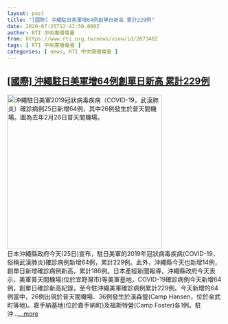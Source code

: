 ```yaml
---
layout: post
title: "[國際] 沖繩駐日美軍增64例創單日新高 累計229例"
date: 2020-07-25T12:41:50.000Z
author: RTI 中央廣播電臺
from: https://www.rti.org.tw/news/view/id/2073482
tags: [ RTI 中央廣播電臺 ]
categories: [ news, RTI 中央廣播電臺 ]
---
```

<!--1595680910000-->
[[國際] 沖繩駐日美軍增64例創單日新高 累計229例](https://www.rti.org.tw/news/view/id/2073482)
------

<div>
<img src="https://static.rti.org.tw/assets/thumbnails/2020/07/25/20200725000143M.jpg" width="360" alt="沖繩駐日美軍2019冠狀病毒疾病（COVID-19，武漢肺炎）確診病例25日新增64例，其中26例發生於普天間機場。圖為去年2月28日普天間機場。" title="沖繩駐日美軍2019冠狀病毒疾病（COVID-19，武漢肺炎）確診病例25日新增64例，其中26例發生於普天間機場。圖為去年2月28日普天間機場。"><br>日本沖繩縣政府今天(25日)宣布，駐日美軍的2019年冠狀病毒疾病(COVID-19，俗稱武漢肺炎)確診病例新增64例，累計229例。此外，沖繩縣今天也新增14例，創單日新增確診病例新高，累計186例。日本產經新聞報導，沖繩縣政府今天表示，美軍普天間機場(位於宜野灣市)等美軍基地，COVID-19確診病例今天新增64例，創單日確診新高紀錄，至今駐沖繩美軍確診病例累計229例。今天新增的64例當中，26例出現於普天間機場、36例發生於漢森營(Camp Hansen，位於金武町等地)。嘉手納基地(位於嘉手納町)及福斯特營(Camp Foster)各1例。駐沖...<a target="_blank" href="https://www.rti.org.tw/news/view/id/2073482">...more</a>
</div>
